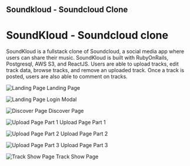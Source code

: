 ## Soundkloud - Soundcloud Clone

# SoundKloud - Soundcloud clone

SoundKloud is a fullstack clone of Soundcloud, a social media app where users can share their music.
SoundKloud is built with RubyOnRails, Postgresql, AWS S3, and ReactJS.
Users are able to upload tracks, edit track data, browse tracks, and remove an uploaded track.
Once a track is posted, users are also able to comment on tracks.

![Landing Page](https://i.imgur.com/kgMj74u.png) Landing Page

![Landing Page](https://i.imgur.com/1q0KxAS.png) Login Modal

![Discover Page](https://i.imgur.com/7VIHraO.png) Discover Page

![Upload Page Part 1](https://i.imgur.com/nfvhohQ.png) Upload Page Part 1

![Upload Page Part 2](https://i.imgur.com/UHUoL7g.png) Upload Page Part 2

![Upload Page Part 3](https://i.imgur.com/DDM8Eax.png) Upload Page Part 3

![Track Show Page](https://i.imgur.com/G0oVrij.png) Track Show Page
